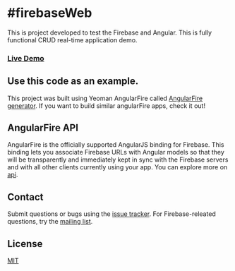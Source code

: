 #firebaseWeb
===========

This is project developed to test the Firebase and Angular.
This is fully functional CRUD real-time application demo.


### [Live Demo](https://blistering-heat-3711.firebaseapp.com/) 

## Use this code as an example.

This project was built using Yeoman AngularFire called [AngularFire generator](https://www.npmjs.org/package/generator-angularfire). 
If you want to build similar angularFire apps, check it out!

## AngularFire API
AngularFire is the officially supported AngularJS binding for Firebase. This binding lets you associate Firebase URLs with Angular models so that they will be transparently and immediately kept in sync with the Firebase servers and with all other clients currently using your app. You can explore more on [api](https://www.firebase.com/docs/web/libraries/angular/api.html).

## Contact

Submit questions or bugs using the [issue tracker](https://github.com/patelprashant/firebaseWeb/issues). For Firebase-releated questions, try the [mailing list](https://groups.google.com/forum/#!forum/firebase-talk).

## License

[MIT](https://github.com/patelprashant/)